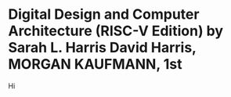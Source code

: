 # Digital Design and Computer Architecture (RISC-V Edition) by Sarah L. Harris David Harris, MORGAN KAUFMANN, 1st

Hi
